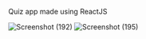 Quiz app made using ReactJS

![Screenshot (192)](https://user-images.githubusercontent.com/74449359/193264351-e0cdcc69-559b-4801-9f25-c9478ac5ca72.png)
![Screenshot (195)](https://user-images.githubusercontent.com/74449359/193264382-7a34a708-c483-408b-9bb6-77e5f0cfc27d.png)


